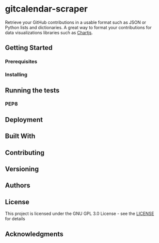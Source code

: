# gitcalendar-scraper

Retrieve your GitHub contributions in a usable format such as JSON or Python lists and dictionaries. A great way to format your contributions for data visualizations libraries such as [Chartjs](http://www.chartjs.org).

## Getting Started

### Prerequisites

### Installing

## Running the tests

### PEP8

## Deployment

## Built With

## Contributing

## Versioning

## Authors

## License
This project is licensed under the GNU GPL 3.0 License - see the [LICENSE](https://github.com/danielsto/gitcalendar-scraper/blob/master/LICENSE) for details

## Acknowledgments
